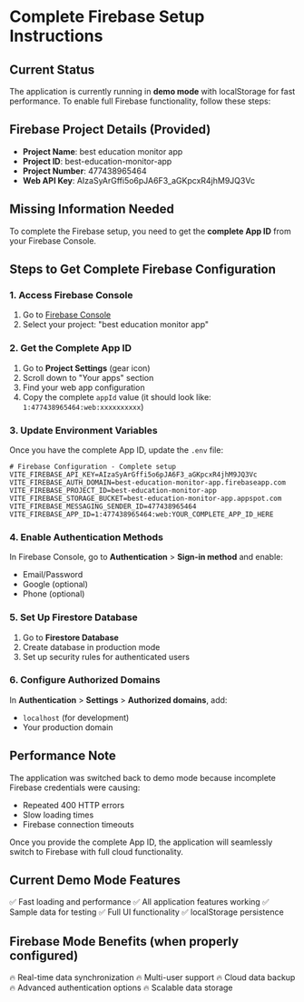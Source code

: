 # Complete Firebase Setup Instructions

## Current Status
The application is currently running in **demo mode** with localStorage for fast performance. To enable full Firebase functionality, follow these steps:

## Firebase Project Details (Provided)
- **Project Name**: best education monitor app
- **Project ID**: best-education-monitor-app  
- **Project Number**: 477438965464
- **Web API Key**: AIzaSyArGffi5o6pJA6F3_aGKpcxR4jhM9JQ3Vc

## Missing Information Needed
To complete the Firebase setup, you need to get the **complete App ID** from your Firebase Console.

## Steps to Get Complete Firebase Configuration

### 1. Access Firebase Console
1. Go to [Firebase Console](https://console.firebase.google.com/)
2. Select your project: "best education monitor app"

### 2. Get the Complete App ID
1. Go to **Project Settings** (gear icon)
2. Scroll down to "Your apps" section
3. Find your web app configuration
4. Copy the complete `appId` value (it should look like: `1:477438965464:web:xxxxxxxxxx`)

### 3. Update Environment Variables
Once you have the complete App ID, update the `.env` file:

```env
# Firebase Configuration - Complete setup
VITE_FIREBASE_API_KEY=AIzaSyArGffi5o6pJA6F3_aGKpcxR4jhM9JQ3Vc
VITE_FIREBASE_AUTH_DOMAIN=best-education-monitor-app.firebaseapp.com
VITE_FIREBASE_PROJECT_ID=best-education-monitor-app
VITE_FIREBASE_STORAGE_BUCKET=best-education-monitor-app.appspot.com
VITE_FIREBASE_MESSAGING_SENDER_ID=477438965464
VITE_FIREBASE_APP_ID=1:477438965464:web:YOUR_COMPLETE_APP_ID_HERE
```

### 4. Enable Authentication Methods
In Firebase Console, go to **Authentication** > **Sign-in method** and enable:
- Email/Password
- Google (optional)
- Phone (optional)

### 5. Set Up Firestore Database
1. Go to **Firestore Database**
2. Create database in production mode
3. Set up security rules for authenticated users

### 6. Configure Authorized Domains
In **Authentication** > **Settings** > **Authorized domains**, add:
- `localhost` (for development)
- Your production domain

## Performance Note
The application was switched back to demo mode because incomplete Firebase credentials were causing:
- Repeated 400 HTTP errors
- Slow loading times
- Firebase connection timeouts

Once you provide the complete App ID, the application will seamlessly switch to Firebase with full cloud functionality.

## Current Demo Mode Features
✅ Fast loading and performance
✅ All application features working
✅ Sample data for testing
✅ Full UI functionality
✅ localStorage persistence

## Firebase Mode Benefits (when properly configured)
🔥 Real-time data synchronization
🔥 Multi-user support
🔥 Cloud data backup
🔥 Advanced authentication options
🔥 Scalable data storage
